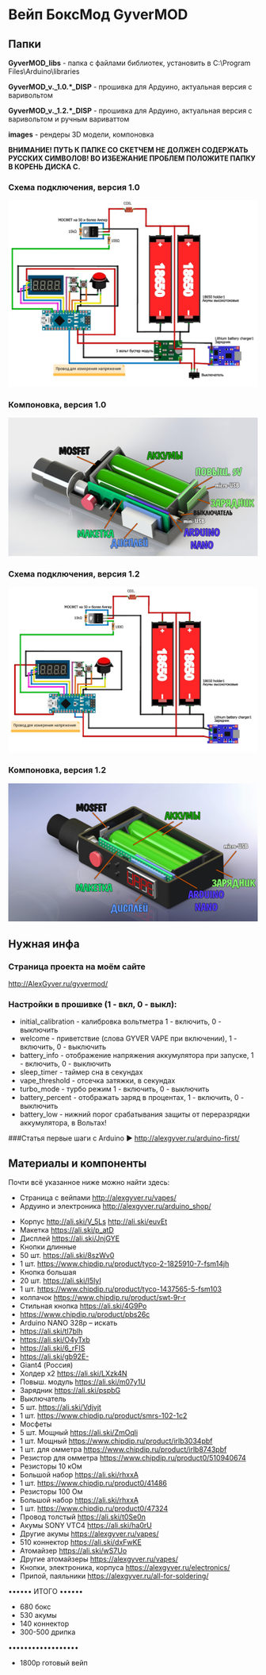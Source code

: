# Вейп БоксМод GyverMOD

## Папки

**GyverMOD_libs** - папка с файлами библиотек, установить в C:\Program Files\Arduino\libraries
  
**GyverMOD_v._1.0.*_DISP** - прошивка для Ардуино, актуальная версия с варивольтом

**GyverMOD_v._1.2.*_DISP** - прошивка для Ардуино, актуальная версия с варивольтом и ручным вариваттом

**images** - рендеры 3D модели, компоновка

**ВНИМАНИЕ! ПУТЬ К ПАПКЕ СО СКЕТЧЕМ НЕ ДОЛЖЕН СОДЕРЖАТЬ РУССКИХ СИМВОЛОВ!
ВО ИЗБЕЖАНИЕ ПРОБЛЕМ ПОЛОЖИТЕ ПАПКУ В КОРЕНЬ ДИСКА С.**

### Схема подключения, версия 1.0
![GyverMOD 1.0](https://github.com/AlexGyver/GyverMOD/blob/master/scheme_1.0.jpg)

### Компоновка, версия 1.0
![GyverMOD 1.0](https://github.com/AlexGyver/GyverMOD/blob/master/images/GM%201.0/comp1.jpg)

### Схема подключения, версия 1.2
![GyverMOD 1.0](https://github.com/AlexGyver/GyverMOD/blob/master/scheme_1.2.jpg)

### Компоновка, версия 1.2
![GyverMOD 1.0](https://github.com/AlexGyver/GyverMOD/blob/master/images/GM%201.2/comp3.jpg)

## Нужная инфа
### Страница проекта на моём сайте
http://AlexGyver.ru/gyvermod/

### Настройки в прошивке (1 - вкл, 0 - выкл): 
* initial_calibration - калибровка вольтметра 1 - включить, 0 - выключить
* welcome - приветствие (слова GYVER VAPE при включении), 1 - включить, 0 - выключить
* battery_info - отображение напряжения аккумулятора при запуске, 1 - включить, 0 - выключить
* sleep_timer - таймер сна в секундах
* vape_threshold - отсечка затяжки, в секундах
* turbo_mode - турбо режим 1 - включить, 0 - выключить
* battery_percent - отображать заряд в процентах, 1 - включить, 0 - выключить
* battery_low - нижний порог срабатывания защиты от переразрядки аккумулятора, в Вольтах!

###Статья первые шаги с Arduino
► http://alexgyver.ru/arduino-first/

##  Материалы и компоненты
Почти всё указанное ниже можно найти здесь:
- Страница с вейпами http://alexgyver.ru/vapes/
- Ардуино и электроника http://alexgyver.ru/arduino_shop/

* Корпус http://ali.ski/V_5Ls http://ali.ski/euvEt
* Макетка https://ali.ski/p_atD
* Дисплей https://ali.ski/JnjGYE
* Кнопки длинные
* 50 шт. https://ali.ski/8szWv0
* 1 шт. https://www.chipdip.ru/product/tyco-2-1825910-7-fsm14jh
* Кнопка большая
* 20 шт. https://ali.ski/I5IyI
* 1 шт. https://www.chipdip.ru/product/tyco-1437565-5-fsm103
* колпачок https://www.chipdip.ru/product/swt-9r-r
* Стильная кнопка https://ali.ski/4G9Po
* https://www.chipdip.ru/product/pbs26c
* Arduino NANO 328p – искать
* https://ali.ski/tI7blh
* https://ali.ski/O4yTxb
* https://ali.ski/6_rFIS
* https://ali.ski/gb92E-
* Giant4 (Россия)
* Холдер х2 https://ali.ski/LXzk4N
* Повыш. модуль https://ali.ski/m07y1U
* Зарядник https://ali.ski/pspbG
* Выключатель
* 5 шт. https://ali.ski/Vdjvjt
* 1 шт. https://www.chipdip.ru/product/smrs-102-1c2
* Мосфеты
* 5 шт. Мощный https://ali.ski/ZmOqli
* 1 шт. Мощный https://www.chipdip.ru/product/irlb3034pbf
* 1 шт. для омметра https://www.chipdip.ru/product/irlb8743pbf
* Резистор для омметра https://www.chipdip.ru/product0/510940674
* Резисторы 10 кОм
* Большой набор https://ali.ski/rhxxA
* 1 шт. https://www.chipdip.ru/product0/41486
* Резисторы 100 Ом
* Большой набор https://ali.ski/rhxxA
* 1 шт. https://www.chipdip.ru/product0/47324
* Провод толстый https://ali.ski/t0Se0n
* Акумы SONY VTС4 https://ali.ski/ha0rU
* Другие акумы https://alexgyver.ru/vapes/
* 510 коннектор https://ali.ski/dxFwKE
* Атомайзер https://ali.ski/wS7Uo
* Другие атомайзеры https://alexgyver.ru/vapes/
* Кнопки, электроника, корпуса https://alexgyver.ru/electronics/
* Припой, паяльники https://alexgyver.ru/all-for-soldering/

•••••• ИТОГО ••••••
* 680 бокс
* 530 акумы
* 140 коннектор
* 300-500 дрипка

••••••••••••••••••
* 1800р готовый вейп